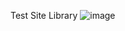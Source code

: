 Test Site Library
![image](https://user-images.githubusercontent.com/77768569/128235155-b2fafd90-b592-4a06-82ae-c92428667a89.png)

